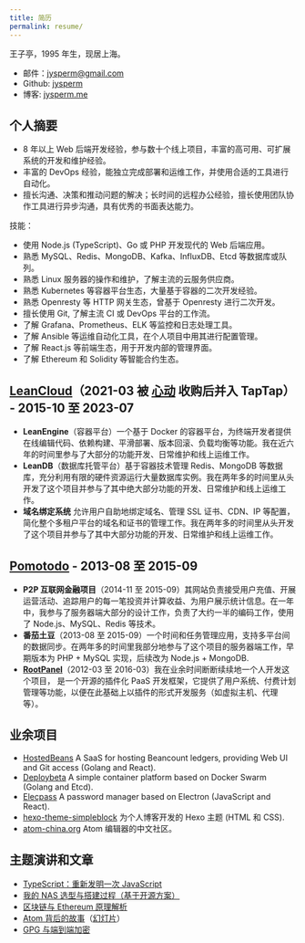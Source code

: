 ```yaml
---
title: 简历
permalink: resume/
---
```


王子亭，1995 年生，现居上海。

- 邮件：[jysperm@gmail.com](mailto:jysperm@gmail.com)
- Github: [jysperm](https://github.com/jysperm)
- 博客: [jysperm.me](https://jysperm.me/)

## 个人摘要

- 8 年以上 Web 后端开发经验，参与数十个线上项目，丰富的高可用、可扩展系统的开发和维护经验。
- 丰富的 DevOps 经验，能独立完成部署和运维工作，并使用合适的工具进行自动化。
- 擅长沟通、决策和推动问题的解决；长时间的远程办公经验，擅长使用团队协作工具进行异步沟通，具有优秀的书面表达能力。

技能：

- 使用 Node.js (TypeScript)、Go 或 PHP 开发现代的 Web 后端应用。
- 熟悉 MySQL、Redis、MongoDB、Kafka、InfluxDB、Etcd 等数据库或队列。
- 熟悉 Linux 服务器的操作和维护，了解主流的云服务供应商。
- 熟悉 Kubernetes 等容器平台生态，大量基于容器的二次开发经验。
- 熟悉 Openresty 等 HTTP 网关生态，曾基于 Openresty 进行二次开发。
- 擅长使用 Git, 了解主流 CI 或 DevOps 平台的工作流。
- 了解 Grafana、Prometheus、ELK 等监控和日志处理工具。
- 了解 Ansible 等运维自动化工具，在个人项目中用其进行配置管理。
- 了解 React.js 等前端生态，用于开发内部的管理界面。
- 了解 Ethereum 和 Solidity 等智能合约生态。

## [LeanCloud](https://leancloud.cn)（2021-03 被 [心动](https://www.xd.com) 收购后并入 TapTap） - 2015-10 至 2023-07

- **LeanEngine**（容器平台）一个基于 Docker 的容器平台，为终端开发者提供在线编辑代码、依赖构建、平滑部署、版本回滚、负载均衡等功能。我在近六年的时间里参与了大部分的功能开发、日常维护和线上运维工作。
- **LeanDB**（数据库托管平台）基于容器技术管理 Redis、MongoDB 等数据库，充分利用有限的硬件资源运行大量数据库实例。我在两年多的时间里从头开发了这个项目并参与了其中绝大部分功能的开发、日常维护和线上运维工作。
- **域名绑定系统** 允许用户自助地绑定域名、管理 SSL 证书、CDN、IP 等配置，简化整个多租户平台的域名和证书的管理工作。我在两年多的时间里从头开发了这个项目并参与了其中大部分功能的开发、日常维护和线上运维工作。

## [Pomotodo](https://pomotodo.com/) - 2013-08 至 2015-09

- **P2P 互联网金融项目**（2014-11 至 2015-09）其网站负责接受用户充值、开展运营活动、追踪用户的每一笔投资并计算收益、为用户展示统计信息。在一年中，我参与了服务器端大部分的设计工作，负责了大约一半的编码工作，使用了 Node.js、MySQL、Redis 等技术。
- **番茄土豆**（2013-08 至 2015-09）一个时间和任务管理应用，支持多平台间的数据同步。在两年多的时间里我部分地参与了这个项目的服务器端工作，早期版本为 PHP + MySQL 实现，后续改为 Node.js + MongoDB.
- [**RootPanel**](https://github.com/HackPlan/RootPanel)（2012-03 至 2016-03）我在业余时间断断续续地一个人开发这个项目， 是一个开源的插件化 PaaS 开发框架，它提供了用户系统、付费计划管理等功能，以便在此基础上以插件的形式开发服务（如虚拟主机、代理等）。

## 业余项目

- [HostedBeans](https://www.hostedbeans.io) A SaaS for hosting Beancount ledgers, providing Web UI and Git access (Golang and React).
- [Deploybeta](https://github.com/jysperm/deploybeta) A simple container platform based on Docker Swarm (Golang and Etcd).
- [Elecpass](https://github.com/jysperm/elecpass) A password manager based on Electron (JavaScript and React).
- [hexo-theme-simpleblock](https://github.com/jysperm/hexo-theme-simpleblock) 为个人博客开发的 Hexo 主题 (HTML 和 CSS).
- [atom-china.org](https://atom-china.org) Atom 编辑器的中文社区。

## 主题演讲和文章

- [TypeScript：重新发明一次 JavaScript](https://jysperm.me/2020/06/typescript-reinvent-javascript)
- [我的 NAS 选型与搭建过程（基于开源方案）](https://jysperm.me/2020/11/my-opensource-nas-build)
- [区块链与 Ethereum 原理解析](https://jysperm.me/2016/05/blockchain-slides)
- [Atom 背后的故事](https://jysperm.me/2016/11/behind-atom)（[幻灯片](https://raw.githubusercontent.com/jysperm/slides/master/Behind%20Atom.pdf)）
- [GPG 与端到端加密](https://jysperm.me/2017/09/gpg-and-e2ee)
